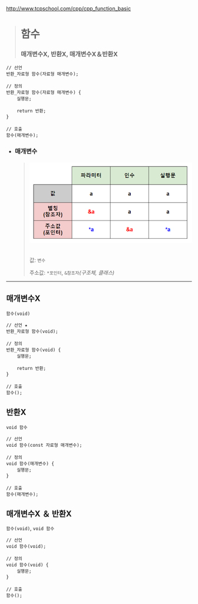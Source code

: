 http://www.tcpschool.com/cpp/cpp_function_basic
># 함수
> 
>### 매개변수X, 반환X, 매개변수X＆반환X
```
// 선언
반환_자료형 함수(자료형 매개변수);

// 정의
반환_자료형 함수(자료형 매개변수) {
    실행문;
    
    return 반환;
}

// 호출
함수(매개변수);
```

+ ### 매개변수
  >###### <img src = 'img/매개변수.png'>
  >값: `변수`
  > 
  >주소값: `*포인터`, `&참조자`*(구조체, 클래스)* 

---

## 매개변수X
`함수(void)`
```
// 선언 ★
반환_자료형 함수(void);

// 정의
반환_자료형 함수(void) {
    실행문;
    
    return 반환;
}

// 호출
함수();
```

## 반환X
`void 함수`
```
// 선언
void 함수(const 자료형 매개변수);

// 정의
void 함수(매개변수) {
    실행문;
}

// 호출
함수(매개변수);
```

## 매개변수X ＆ 반환X
`함수(void)`, `void 함수`
```
// 선언
void 함수(void);

// 정의
void 함수(void) {
    실행문;
}

// 호출
함수();
```